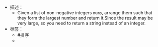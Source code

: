 - 描述：
	- Given a list of non-negative integers `nums`, arrange them such that they form the largest number and return it.Since the result may be very large, so you need to return a string instead of an integer.
- 标签：
	- #排序
	-